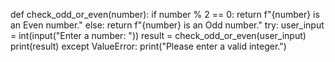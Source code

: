 def check_odd_or_even(number):
    if number % 2 == 0:
        return f"{number} is an Even number."
    else:
        return f"{number} is an Odd number."
try:
    user_input = int(input("Enter a number: "))
    result = check_odd_or_even(user_input)
    print(result)
except ValueError:
    print("Please enter a valid integer.")
